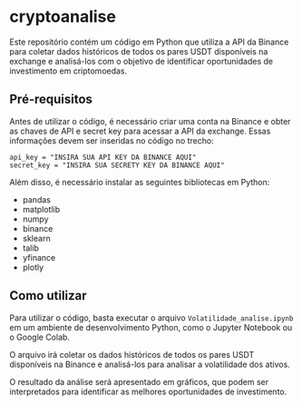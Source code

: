 # cryptoanalise
Este repositório contém um código em Python que utiliza a API da Binance para coletar dados históricos de todos os pares USDT disponíveis na exchange e analisá-los com o objetivo de identificar oportunidades de investimento em criptomoedas.

## Pré-requisitos

Antes de utilizar o código, é necessário criar uma conta na Binance e obter as chaves de API e secret key para acessar a API da exchange. Essas informações devem ser inseridas no código no trecho:

```
api_key = "INSIRA SUA API KEY DA BINANCE AQUI"
secret_key = "INSIRA SUA SECRETY KEY DA BINANCE AQUI"

```

Além disso, é necessário instalar as seguintes bibliotecas em Python:

- pandas
- matplotlib
- numpy
- binance
- sklearn
- talib
- yfinance
- plotly

## Como utilizar

Para utilizar o código, basta executar o arquivo `Volatilidade_analise.ipynb` em um ambiente de desenvolvimento Python, como o Jupyter Notebook ou o Google Colab.

O arquivo irá coletar os dados históricos de todos os pares USDT disponíveis na Binance e analisá-los para analisar a volatilidade dos ativos.

O resultado da análise será apresentado em gráficos, que podem ser interpretados para identificar as melhores oportunidades de investimento.
